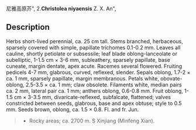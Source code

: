 尼雅高原芥",
2.**Christolea niyaensis** Z. X. An",

## Description
Herbs short-lived perennial, ca. 25 cm tall. Stems branched, herbaceous, sparsely covered with simple, papillate trichomes 0.1-0.2 mm. Leaves all cauline, shortly petiolate or subsessile; leaf blade oblong-lanceolate or subelliptic, 1-1.5 cm × 3-6 mm, subleathery, sparsely papillate, base cuneate, margin dentate, apex acute. Racemes several flowered. Fruiting pedicels 4-7 mm, glabrous, curved, reflexed, slender. Sepals oblong, 1.7-2 × ca. 1 mm, sparsely papillate, margin membranous. Petals white, obovate-oblong, 2.5-3.5 × ca. 1 mm; claw obsolete. Filaments white, median pairs ca. 2 mm, lateral pair ca. 1 mm; anthers oblong, 0.6-0.8 mm. Fruit oblong, 1-1.5 cm × 3-3.5 mm, divaricate-reflexed, subfalcate, flattened; valves constricted between seeds, glabrous, base and apex obtuse; style to 0.5 mm. Seeds brown, oblong, ca. 1.5 × 0.8. Fl. and fr. Jun.

> * Rocky areas; ca. 2700 m. S Xinjiang (Minfeng Xian).
